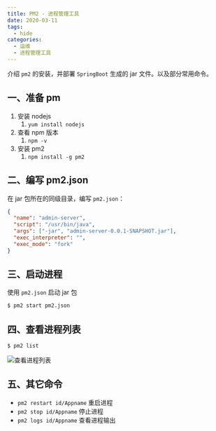 ```yaml
---
title: PM2 - 进程管理工具
date: 2020-03-11
tags:
  - hide
categories:
  - 运维
  - 进程管理工具
---
```


介绍 `pm2` 的安装，并部署 `SpringBoot` 生成的 jar 文件。以及部分常用命令。

<!-- more -->

## 一、准备 pm

1. 安装 nodejs
   1. `yum install nodejs`
2. 查看 npm 版本
   1. `npm -v`
3. 安装 pm2
   1. `npm install -g pm2`

## 二、编写 pm2.json

在 jar 包所在的同级目录，编写 `pm2.json`：

```json
{
  "name": "admin-server",
  "script": "/usr/bin/java",
  "args": ["-jar", "admin-server-0.0.1-SNAPSHOT.jar"],
  "exec_interpreter": "",
  "exec_mode": "fork"
}
```

## 三、启动进程

使用 `pm2.json` 启动 jar 包

```sh
$ pm2 start pm2.json
```

## 四、查看进程列表

```sh
$ pm2 list
```

![查看进程列表](https://luokaiii.oss-cn-shanghai.aliyuncs.com/blog/operate/pm2list.png)

## 五、其它命令

- `pm2 restart id/Appname` 重启进程
- `pm2 stop id/Appname` 停止进程
- `pm2 logs id/Appname` 查看进程输出
